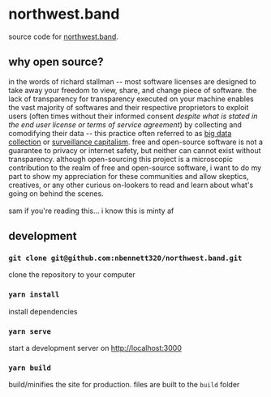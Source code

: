 # northwest.band
source code for [northwest.band](https://northwest.band).
<br />

## why open source?
in the words of richard stallman -- most software licenses are designed to take away your freedom to view, share, and change piece of software. the lack of transparency for transparency executed on your machine enables the vast majority of softwares and their respective proprietors to exploit users (often times without their informed consent _despite what is stated in the end user license or terms of service agreement_) by collecting and comodifying their data -- this practice often referred to as [big data collection](https://en.wikipedia.org/wiki/Big_data) or [surveillance capitalism](https://en.wikipedia.org/wiki/Surveillance_capitalism). free and open-source software is not a guarantee to privacy or internet safety, but neither can cannot exist without transparency. although open-sourcing this project is a microscopic contribution to the realm of free and open-source software, i want to do my part to show my appreciation for these communities and allow skeptics, creatives, or any other curious on-lookers to read and learn about what's going on behind the scenes. 
<br />
<br />
sam if you're reading this... i know this is minty af

## development
### `git clone git@github.com:nbennett320/northwest.band.git`
clone the repository to your computer
<br />

### `yarn install`
install dependencies
<br />

### `yarn serve`
start a development server on [http://localhost:3000](http://localhost:3000)<br />

### `yarn build`

build/minifies the site for production. files are built to the `build` folder
<br />